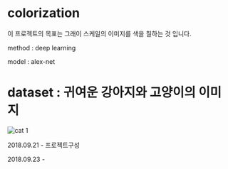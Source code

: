 # colorization 
이 프로젝트의 목표는 그래이 스케일의 이미지를 색을 칠하는 것 입니다.

method : deep learning

model : alex-net

dataset : 귀여운 강아지와 고양이의 이미지
====
![cat 1](https://user-images.githubusercontent.com/18729104/45923706-12cfb780-bf28-11e8-8642-139ba7b07038.jpg)

2018.09.21 - 프로젝트구성

2018.09.23 -